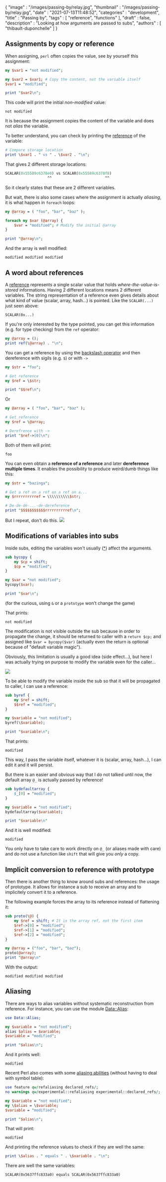 {
   "image" : "/images/passing-by/relay.jpg",
   "thumbnail" : "/images/passing-by/relay.jpg",
   "date" : "2021-07-13T11:48:52",
   "categories" : "development",
   "title" : "Passing by",
   "tags" : [
      "reference",
      "functions"
   ],
   "draft" : false,
   "description" : "Looking at how arguments are passed to subs",
   "authors" : [
      "thibault-duponchelle"
   ]
}

## Assignments by copy or reference
When assigning, `perl` often copies the value, see by yourself this assignment:
```perl
my $var1 = "not modified";

my $var2 = $var1; # Copy the content, not the variable itself
$var1 = "modified";

print "$var2\n";
```
This code will print the initial *non-modified* value:
```
not modified
```

It is because the assignment copies the content of the variable and does not *alias* the variable. 

To better understand, you can check by printing the [reference](https://perldoc.perl.org/perlref) of the variable:
```perl
# Compare storage location
print \$var1 . " vs " . \$var2 . "\n";
```
That gives 2 different storage locations:
```perl
SCALAR(0x55589c6378e0) vs SCALAR(0x55589c6378f8)
                   ^^                        ^^  
```
So it clearly states that these are 2 different variables.

But wait, there is also some cases where the assignment is actually *aliasing*, it is what happen in `foreach` loops:
```perl
my @array = ( "foo", "bar", "baz" );

foreach my $var (@array) {
    $var = "modified"; # Modify the initial @array
}

print "@array\n";
```
And the array is well modified:
```
modified modified modified
```

## A word about references
A [reference](https://perldoc.perl.org/perlref) represents a single scalar value that holds *where-the-value-is-stored* informations.
Having 2 different locations means 2 different variables.
The string representation of a reference even gives details about what kind of value (scalar, array, hash...) is pointed. Like the `SCALAR(...)` just seen above:
```
SCALAR(0x...)
```
If you're only interested by the type pointed, you can get this information (e.g. for type checking) from the `ref` operator:
```perl
my @array = ();
print ref(\@array) . "\n";
```

You can get a reference by using the [backslash operator](https://perldoc.perl.org/perlref#Backslash-Operator) and then dereference with sigils (e.g. `$`) or with `->`
```perl
my $str = "foo";

# Get reference
my $ref = \$str;

print "$$ref\n";
```
Or 
```perl
my @array = ( "foo", "bar", "baz" );

# Get reference
my $ref = \@array;

# Derefrence with ->
print "$ref->[0]\n";
```
Both of them will print:
```
foo
```

You can even obtain a **reference of a reference** and later **dereference multiple times**. It enables the possibility to produce weird/dumb things like this:
```perl
my $str = "bazinga";

# Get a ref on a ref on a ref on a...
my $rrrrrrrrrref = \\\\\\\\\\$str;

# De-de-de-...-de-dereference
print "$$$$$$$$$$$rrrrrrrrrref\n";
```

But I repeat, don't do this.
![](/images/passing-by/weird.png)

## Modifications of variables into subs
Inside subs, editing the variables won't usually ([\*](https://stackoverflow.com/a/5746000)) affect the arguments.
```perl
sub bycopy {
    my $cp = shift;
    $cp = "modified";
}

my $var = "not modified";
bycopy($var);

print "$var\n";
```
(for the curious, using `&` or a `prototype` won't change the game)

That prints:
```
not modified
```
The modification is not visible outside the sub because in order to propagate the change, it should be returned to caller with a `return $cp;` and assigned like `$var = bycopy($var)` (actually even the return is optional because of "default variable magic").

Obviously, this limitation is usually a good idea (side effect...), but here I was actually trying on purpose to modify the variable even for the caller...

![](/images/passing-by/students.jpg)


To be able to modify the variable inside the sub so that it will be propagated to caller, I can use a reference:
```perl
sub byref {
    my $ref = shift;
    $$ref = "modified";
}

my $variable = "not modified";
byref(\$variable);

print "$variable\n";
```
That prints:
```
modified
```
This way, I pass the variable itself, whatever it is (scalar, array, hash...), I can edit it and it will persist.

But there is an easier and obvious  way that I do not talked until now, the default array `@_` is actually passed by reference!
```perl
sub bydefaultarray {
    $_[0] = "modified";
}

my $variable = "not modified";
bydefaultarray($variable);

print "$variable\n"
```
And it is well modified:
```
modified
```

You only have to take care to work directly on `@_` (or aliases made with care) and do not use a function like `shift` that will give you *only* a copy.

## Implicit conversion to reference with prototype
Then there is another thing to know around subs and references: the usage of prototype.
It allows for instance a sub to receive an array and to implicitely convert it to a reference.

The following example forces the array to its reference instead of flattening it:
```perl
sub proto(\@) {
    my $ref = shift; # It is the array ref, not the first item
    $ref->[0] = "modified";
    $ref->[1] = "modified";
    $ref->[2] = "modified";
}

my @array = ("foo", "bar", "baz");
proto(@array);
print "@array\n"
```
With the output:
```
modified modified modified
```

## Aliasing
There are ways to alias variables without systematic reconstruction from reference.
For instance, you can use the module [Data::Alias](https://metacpan.org/pod/Data::Alias):
```perl
use Data::Alias;

my $variable = "not modified";
alias $alias = $variable;
$variable = "modified";

print "$alias\n";
```
And it prints well:
```
modified
```

Recent Perl also comes with some [aliasing abilities](https://perldoc.perl.org/perlref#Assigning-to-References) (without having to deal with symbol table):
```perl
use feature qw/refaliasing declared_refs/;
no warnings qw/experimental::refaliasing experimental::declared_refs/;

my $variable = "not modified";
my \$alias = \$variable;
$variable = "modified";

print "$alias\n";
```
That will print:
```
modified
```
And printing the reference values to check if they are well the same: 
```perl
print \$alias . " equals " . \$variable . "\n";
```
There are well the same variables:
```
SCALAR(0x5637ffc833a0) equals SCALAR(0x5637ffc833a0)
```

